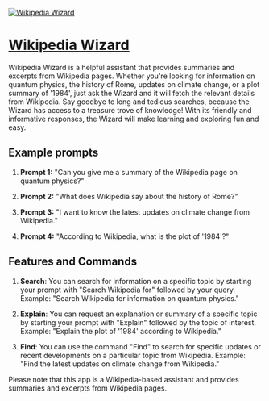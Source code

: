 [![Wikipedia Wizard](https://files.oaiusercontent.com/file-cEgDcoAjEevlsITPqr7xJ8Nz?se=2123-10-18T23%3A58%3A08Z&sp=r&sv=2021-08-06&sr=b&rscc=max-age%3D31536000%2C%20immutable&rscd=attachment%3B%20filename%3Dbc7ecfc7-c450-4c3e-bd9e-db8d84ff3277.png&sig=sjgkkAvbZ4ZA3WuymGz1ggtDUwJaafWsdkJlCH17MrU%3D)](https://chat.openai.com/g/g-6EMpQhCIv-wikipedia-wizard)

# [Wikipedia Wizard](https://chat.openai.com/g/g-6EMpQhCIv-wikipedia-wizard)

Wikipedia Wizard is a helpful assistant that provides summaries and excerpts from Wikipedia pages. Whether you're looking for information on quantum physics, the history of Rome, updates on climate change, or a plot summary of '1984', just ask the Wizard and it will fetch the relevant details from Wikipedia. Say goodbye to long and tedious searches, because the Wizard has access to a treasure trove of knowledge! With its friendly and informative responses, the Wizard will make learning and exploring fun and easy.

## Example prompts

1. **Prompt 1:** "Can you give me a summary of the Wikipedia page on quantum physics?"

2. **Prompt 2:** "What does Wikipedia say about the history of Rome?"

3. **Prompt 3:** "I want to know the latest updates on climate change from Wikipedia."

4. **Prompt 4:** "According to Wikipedia, what is the plot of '1984'?"

## Features and Commands

1. **Search**: You can search for information on a specific topic by starting your prompt with "Search Wikipedia for" followed by your query.
Example: "Search Wikipedia for information on quantum physics."

2. **Explain**: You can request an explanation or summary of a specific topic by starting your prompt with "Explain" followed by the topic of interest.
Example: "Explain the plot of '1984' according to Wikipedia."

3. **Find**: You can use the command "Find" to search for specific updates or recent developments on a particular topic from Wikipedia.
Example: "Find the latest updates on climate change from Wikipedia."

Please note that this app is a Wikipedia-based assistant and provides summaries and excerpts from Wikipedia pages.